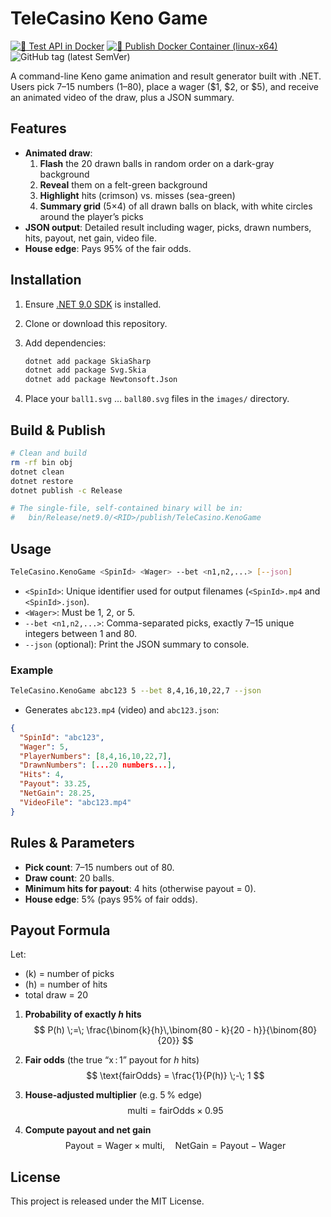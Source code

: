 # TeleCasino Keno Game

[![🧪 Test API in Docker](https://github.com/repasscloud/TeleCasino.KenoGameService/actions/workflows/test-api.yml/badge.svg)](https://github.com/repasscloud/TeleCasino.KenoGameService/actions/workflows/test-api.yml)
[![🚀 Publish Docker Container (linux-x64)](https://github.com/repasscloud/TeleCasino.KenoGameService/actions/workflows/docker-image.yml/badge.svg)](https://github.com/repasscloud/TeleCasino.KenoGameService/actions/workflows/docker-image.yml)
![GitHub tag (latest SemVer)](https://img.shields.io/github/v/tag/repasscloud/TeleCasino.KenoGameService?label=version)

A command-line Keno game animation and result generator built with .NET.  
Users pick 7–15 numbers (1–80), place a wager ($1, $2, or $5), and receive an animated video of the draw, plus a JSON summary.

## Features

- **Animated draw**:  
  1. **Flash** the 20 drawn balls in random order on a dark-gray background  
  2. **Reveal** them on a felt-green background  
  3. **Highlight** hits (crimson) vs. misses (sea-green)  
  4. **Summary grid** (5×4) of all drawn balls on black, with white circles around the player’s picks  
- **JSON output**: Detailed result including wager, picks, drawn numbers, hits, payout, net gain, video file.  
- **House edge**: Pays 95% of the fair odds.

## Installation

1. Ensure [.NET 9.0 SDK](https://dotnet.microsoft.com/download) is installed.  
2. Clone or download this repository.  
3. Add dependencies:

   ```bash
   dotnet add package SkiaSharp
   dotnet add package Svg.Skia
   dotnet add package Newtonsoft.Json
   ```

4. Place your `ball1.svg` … `ball80.svg` files in the `images/` directory.

## Build & Publish

```bash
# Clean and build
rm -rf bin obj
dotnet clean
dotnet restore
dotnet publish -c Release

# The single-file, self-contained binary will be in:
#   bin/Release/net9.0/<RID>/publish/TeleCasino.KenoGame
```

## Usage

```bash
TeleCasino.KenoGame <SpinId> <Wager> --bet <n1,n2,...> [--json]
```

- `<SpinId>`: Unique identifier used for output filenames (`<SpinId>.mp4` and `<SpinId>.json`).  
- `<Wager>`: Must be 1, 2, or 5.  
- `--bet <n1,n2,...>`: Comma-separated picks, exactly 7–15 unique integers between 1 and 80.  
- `--json` (optional): Print the JSON summary to console.

### Example

```bash
TeleCasino.KenoGame abc123 5 --bet 8,4,16,10,22,7 --json
```

- Generates `abc123.mp4` (video) and `abc123.json`:

```json
{
  "SpinId": "abc123",
  "Wager": 5,
  "PlayerNumbers": [8,4,16,10,22,7],
  "DrawnNumbers": [...20 numbers...],
  "Hits": 4,
  "Payout": 33.25,
  "NetGain": 28.25,
  "VideoFile": "abc123.mp4"
}
```

## Rules & Parameters

- **Pick count**: 7–15 numbers out of 80.  
- **Draw count**: 20 balls.  
- **Minimum hits for payout**: 4 hits (otherwise payout = 0).  
- **House edge**: 5% (pays 95% of fair odds).  

## Payout Formula

Let:

- \(k\) = number of picks  
- \(h\) = number of hits  
- total draw = 20  

1. **Probability of exactly _h_ hits**  
   $$
   P(h) \;=\; \frac{\binom{k}{h}\,\binom{80 - k}{20 - h}}{\binom{80}{20}}
   $$

2. **Fair odds** (the true “x : 1” payout for _h_ hits)  
   $$
   \text{fairOdds}
   = \frac{1}{P(h)} \;-\; 1
   $$

3. **House‑adjusted multiplier** (e.g. 5 % edge)  
   $$
   \text{multi}
   = \text{fairOdds} \;\times\; 0.95
   $$

4. **Compute payout and net gain**  
   $$
   \text{Payout} = \text{Wager} \;\times\; \text{multi}, 
   \quad
   \text{NetGain} = \text{Payout} \;-\; \text{Wager}
   $$

## License

This project is released under the MIT License.
